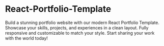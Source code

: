 # React-Portfolio-Template
Build a stunning portfolio website with our modern React Portfolio Template. Showcase your skills, projects, and experiences in a clean layout. Fully responsive and customizable to match your style. Start sharing your work with the world today!
